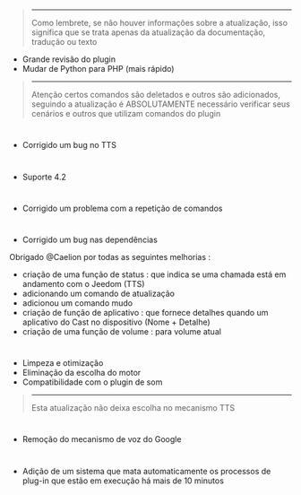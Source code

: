 # 

>****
>
>Como lembrete, se não houver informações sobre a atualização, isso significa que se trata apenas da atualização da documentação, tradução ou texto

- Grande revisão do plugin 
- Mudar de Python para PHP (mais rápido)

>****
>
>Atenção certos comandos são deletados e outros são adicionados, seguindo a atualização é ABSOLUTAMENTE necessário verificar seus cenários e outros que utilizam comandos do plugin

# 

- Corrigido um bug no TTS

# 

- Suporte 4.2

# 

- Corrigido um problema com a repetição de comandos

# 

- Corrigido um bug nas dependências

Obrigado @Caelion por todas as seguintes melhorias :

- criação de uma função de status : que indica se uma chamada está em andamento com o Jeedom (TTS)
- adicionando um comando de atualização
- adicionou um comando mudo
- criação de função de aplicativo : que fornece detalhes quando um aplicativo do Cast no dispositivo (Nome + Detalhe)
- criação de uma função de volume : para volume atual

# 

- Limpeza e otimização
- Eliminação da escolha do motor
- Compatibilidade com o plugin de som

>****
>
>Esta atualização não deixa escolha no mecanismo TTS


# 

- Remoção do mecanismo de voz do Google

# 

- Adição de um sistema que mata automaticamente os processos de plug-in que estão em execução há mais de 10 minutos

